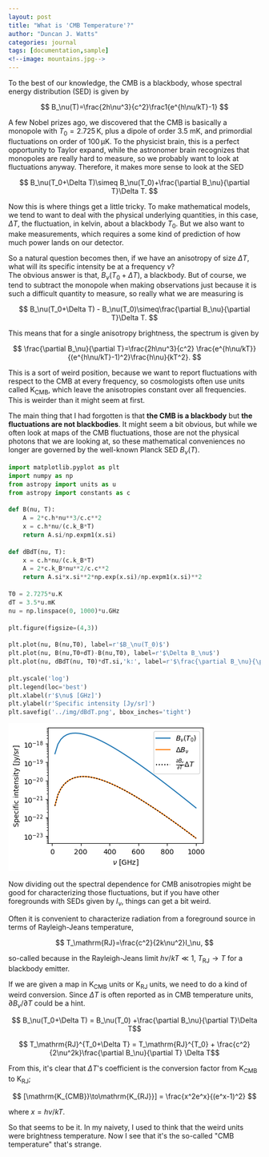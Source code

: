 ```yaml
---
layout: post
title: "What is 'CMB Temperature'?"
author: "Duncan J. Watts"
categories: journal
tags: [documentation,sample]
<!--image: mountains.jpg-->
---
```


To the best of our knowledge, the CMB is a blackbody, whose spectral energy distribution (SED) is given by

$$ B_\nu(T)=\frac{2h\nu^3}{c^2}\frac1{e^{h\nu/kT}-1} $$

A few Nobel prizes ago, we discovered that the CMB is basically a monopole with $T_0=2.725\,\mathrm K$, plus a dipole of order 3.5 mK, and primordial fluctuations on order of $100\,\mathrm{\mu K}$. To the physicist brain, this is a perfect opportunity to Taylor expand, while the astronomer brain recognizes that monopoles are really hard to measure, so we probably want to look at fluctuations anyway. Therefore, it makes more sense to look at the SED 

$$ B_\nu(T_0+\Delta T)\simeq B_\nu(T_0)+\frac{\partial B_\nu}{\partial T}\Delta T. $$

Now this is where things get a little tricky. To make mathematical models, we tend to want to deal with the physical underlying quantities, in this case, $\Delta T$, the fluctuation, in kelvin, about a blackbody $T_0$. But we also want to make measurements, which requires a some kind of prediction of how much power lands on our detector.

So a natural question becomes then, if we have an anisotropy of size $\Delta T$, what will its specific intensity be at a frequency $\nu$?  
The obvious answer is that, $B_\nu(T_0+\Delta T)$, a blackbody. But of course, we tend to subtract the monopole when making observations just because it is such a difficult quantity to measure, so really what we are measuring is

$$ B_\nu(T_0+\Delta T) - B_\nu(T_0)\simeq\frac{\partial B_\nu}{\partial T}\Delta T. $$

This means that for a single anisotropy brightness, the spectrum is given by

$$
\frac{\partial B_\nu}{\partial T}=\frac{2h\nu^3}{c^2}
\frac{e^{h\nu/kT}}{(e^{h\nu/kT}-1)^2}\frac{h\nu}{kT^2}.
$$

This is a sort of weird position, because we want to report fluctuations with respect to the CMB at every frequency, so cosmologists often use units called $\mathrm{K_{CMB}}$, which leave the anisotropies constant over all frequencies. This is weirder than it might seem at first.

The main thing that I had forgotten is that **the CMB is a blackbody** but **the fluctuations are not blackbodies**. It might seem a bit obvious, but while we often look at maps of the CMB fluctuations, those are not the physical photons that we are looking at, so these mathematical conveniences no longer are governed by the well-known Planck SED $B_\nu(T)$.

```python
import matplotlib.pyplot as plt
import numpy as np
from astropy import units as u
from astropy import constants as c

def B(nu, T):
    A = 2*c.h*nu**3/c.c**2
    x = c.h*nu/(c.k_B*T)
    return A.si/np.expm1(x.si)

def dBdT(nu, T):
    x = c.h*nu/(c.k_B*T)
    A = 2*c.k_B*nu**2/c.c**2
    return A.si*x.si**2*np.exp(x.si)/np.expm1(x.si)**2

T0 = 2.7275*u.K
dT = 3.5*u.mK
nu = np.linspace(0, 1000)*u.GHz

plt.figure(figsize=(4,3))

plt.plot(nu, B(nu,T0), label=r'$B_\nu(T_0)$')
plt.plot(nu, B(nu,T0+dT)-B(nu,T0), label=r'$\Delta B_\nu$')
plt.plot(nu, dBdT(nu, T0)*dT.si,'k:', label=r'$\frac{\partial B_\nu}{\partial T}\Delta T$')

plt.yscale('log')
plt.legend(loc='best')
plt.xlabel(r'$\nu$ [GHz]')
plt.ylabel(r'Specific intensity [Jy/sr]')
plt.savefig('../img/dBdT.png', bbox_inches='tight')
```

![Derivative of a blackbody](https://raw.githubusercontent.com/dncnwtts/blg/gh-pages/docs/assets/img/dBdT.png "Python plot")


Now dividing out the spectral dependence for CMB anisotropies might be good for characterizing those fluctuations, but if you have other foregrounds with SEDs given by $I_\nu$, things can get a bit weird.

Often it is convenient to characterize radiation from a foreground source in terms of Rayleigh-Jeans temperature,

$$ T_\mathrm{RJ}=\frac{c^2}{2k\nu^2}I_\nu, $$

so-called because in the Rayleigh-Jeans limit $h\nu/kT\ll1$,  $T_\mathrm{RJ}\to T$ for a blackbody emitter.

If we are given a map in $\mathrm{K_{CMB}}$ units or $\mathrm K_\mathrm{RJ}$ units, we need to do a kind of weird conversion. Since $\Delta T$ is often reported as in CMB temperature units, $\partial B_\nu/\partial T$ could be a hint.

$$ B_\nu(T_0+\Delta T) = B_\nu(T_0) +\frac{\partial B_\nu}{\partial T}\Delta T$$

$$ T_\mathrm{RJ}^{T_0+\Delta T} = T_\mathrm{RJ}^{T_0} + \frac{c^2}{2\nu^2k}\frac{\partial B_\nu}{\partial T} \Delta T$$

From this, it's clear that $\Delta T$'s coefficient is the conversion factor from $\mathrm{K_{CMB}}$ to $\mathrm{K_{RJ}}$;

$$ [\mathrm{K_{CMB}}\to\mathrm{K_{RJ}}] = \frac{x^2e^x}{(e^x-1)^2} $$

where $x=h\nu/kT$.

So that seems to be it. In my naivety, I used to think that the weird units were brightness temperature. Now I see that it's the so-called "CMB temperature" that's strange.
